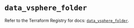 # `data_vsphere_folder`

Refer to the Terraform Registry for docs: [`data_vsphere_folder`](https://registry.terraform.io/providers/hashicorp/vsphere/2.11.1/docs/data-sources/folder).
